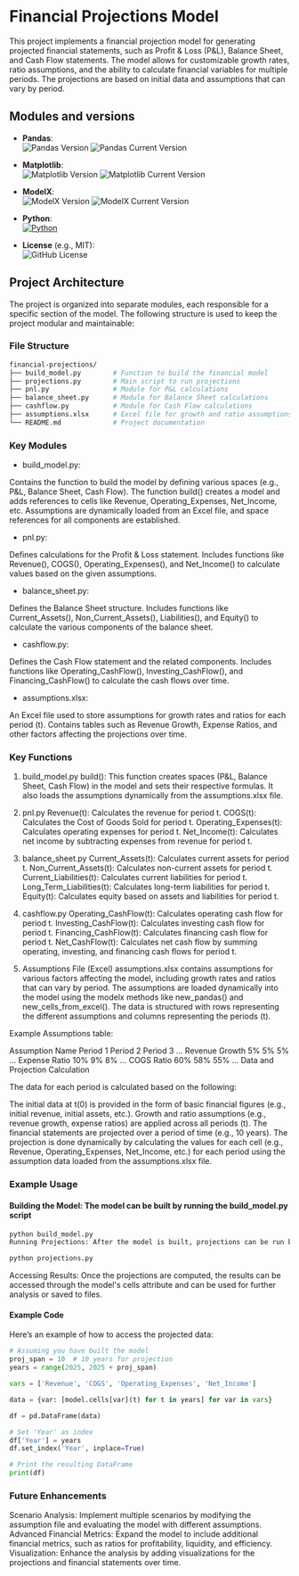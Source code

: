 # Financial Projections Model

This project implements a financial projection model for generating projected financial statements, such as Profit & Loss (P&L), Balance Sheet, and Cash Flow statements. The model allows for customizable growth rates, ratio assumptions, and the ability to calculate financial variables for multiple periods. The projections are based on initial data and assumptions that can vary by period.

## Modules and versions

- **Pandas**:  
  ![Pandas Version](https://img.shields.io/pypi/v/pandas.svg)
  ![Pandas Current Version](https://img.shields.io/pypi/v/pandas.svg)

- **Matplotlib**:  
  ![Matplotlib Version](https://img.shields.io/pypi/v/matplotlib.svg)
  ![Matplotlib Current Version](https://img.shields.io/pypi/v/matplotlib.svg)

- **ModelX**:  
  ![ModelX Version](https://img.shields.io/badge/modelx-0.20.0-blue)
![ModelX Current Version](https://img.shields.io/pypi/v/modelx.svg)

- **Python**:  
  [![Python](https://img.shields.io/badge/Python-3776AB?logo=python&logoColor=fff)](#)

- **License** (e.g., MIT):  
  ![GitHub License](https://img.shields.io/github/license/rserranon/financial-statements-projections)

## Project Architecture

The project is organized into separate modules, each responsible for a specific section of the model. The following structure is used to keep the project modular and maintainable:

### File Structure

```bash
financial-projections/
├── build_model.py        # Function to build the financial model
├── projections.py        # Main script to run projections
├── pnl.py                # Module for P&L calculations
├── balance_sheet.py      # Module for Balance Sheet calculations
├── cashflow.py           # Module for Cash Flow calculations
├── assumptions.xlsx      # Excel file for growth and ratio assumptions
└── README.md             # Project documentation
```

### Key Modules

- build_model.py:

Contains the function to build the model by defining various spaces (e.g., P&L, Balance Sheet, Cash Flow).
The function build() creates a model and adds references to cells like Revenue, Operating_Expenses, Net_Income, etc.
Assumptions are dynamically loaded from an Excel file, and space references for all components are established.

- pnl.py:

Defines calculations for the Profit & Loss statement.
Includes functions like Revenue(), COGS(), Operating_Expenses(), and Net_Income() to calculate values based on the given assumptions.

- balance_sheet.py:

Defines the Balance Sheet structure.
Includes functions like Current_Assets(), Non_Current_Assets(), Liabilities(), and Equity() to calculate the various components of the balance sheet.

- cashflow.py:

Defines the Cash Flow statement and the related components.
Includes functions like Operating_CashFlow(), Investing_CashFlow(), and Financing_CashFlow() to calculate the cash flows over time.

- assumptions.xlsx:

An Excel file used to store assumptions for growth rates and ratios for each period (t).
Contains tables such as Revenue Growth, Expense Ratios, and other factors affecting the projections over time.

### Key Functions

1. build_model.py
build(): This function creates spaces (P&L, Balance Sheet, Cash Flow) in the model and sets their respective formulas. It also loads the assumptions dynamically from the assumptions.xlsx file.
2. pnl.py
Revenue(t): Calculates the revenue for period t.
COGS(t): Calculates the Cost of Goods Sold for period t.
Operating_Expenses(t): Calculates operating expenses for period t.
Net_Income(t): Calculates net income by subtracting expenses from revenue for period t.
3. balance_sheet.py
Current_Assets(t): Calculates current assets for period t.
Non_Current_Assets(t): Calculates non-current assets for period t.
Current_Liabilities(t): Calculates current liabilities for period t.
Long_Term_Liabilities(t): Calculates long-term liabilities for period t.
Equity(t): Calculates equity based on assets and liabilities for period t.
4. cashflow.py
Operating_CashFlow(t): Calculates operating cash flow for period t.
Investing_CashFlow(t): Calculates investing cash flow for period t.
Financing_CashFlow(t): Calculates financing cash flow for period t.
Net_CashFlow(t): Calculates net cash flow by summing operating, investing, and financing cash flows for period t.

5. Assumptions File (Excel)
assumptions.xlsx contains assumptions for various factors affecting the model, including growth rates and ratios that can vary by period.
The assumptions are loaded dynamically into the model using the modelx methods like new_pandas() and new_cells_from_excel().
The data is structured with rows representing the different assumptions and columns representing the periods (t).

Example Assumptions table:

Assumption Name Period 1 Period 2 Period 3 ...
Revenue Growth 5% 5% 5% ...
Expense Ratio 10% 9% 8% ...
COGS Ratio 60% 58% 55% ...
Data and Projection Calculation

The data for each period is calculated based on the following:

The initial data at t(0) is provided in the form of basic financial figures (e.g., initial revenue, initial assets, etc.).
Growth and ratio assumptions (e.g., revenue growth, expense ratios) are applied across all periods (t).
The financial statements are projected over a period of time (e.g., 10 years).
The projection is done dynamically by calculating the values for each cell (e.g., Revenue, Operating_Expenses, Net_Income, etc.) for each period using the assumption data loaded from the assumptions.xlsx file.

### Example Usage

#### Building the Model: The model can be built by running the build_model.py script

```bash
python build_model.py
Running Projections: After the model is built, projections can be run by executing the projections.py script:
```

```bash
python projections.py
```

Accessing Results: Once the projections are computed, the results can be accessed through the model's cells attribute and can be used for further analysis or saved to files.

#### Example Code

Here’s an example of how to access the projected data:

```python
# Assuming you have built the model
proj_span = 10  # 10 years for projection
years = range(2025, 2025 + proj_span)

vars = ['Revenue', 'COGS', 'Operating_Expenses', 'Net_Income']

data = {var: [model.cells[var](t) for t in years] for var in vars}

df = pd.DataFrame(data)

# Set 'Year' as index
df['Year'] = years
df.set_index('Year', inplace=True)

# Print the resulting DataFrame
print(df)
```

### Future Enhancements

Scenario Analysis: Implement multiple scenarios by modifying the assumption file and evaluating the model with different assumptions.
Advanced Financial Metrics: Expand the model to include additional financial metrics, such as ratios for profitability, liquidity, and efficiency.
Visualization: Enhance the analysis by adding visualizations for the projections and financial statements over time.
